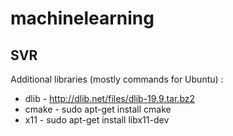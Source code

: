 # machinelearning

## SVR
Additional libraries (mostly commands for Ubuntu) :
* dlib - http://dlib.net/files/dlib-19.9.tar.bz2 
* cmake - sudo apt-get install cmake
* x11 - sudo apt-get install libx11-dev 

